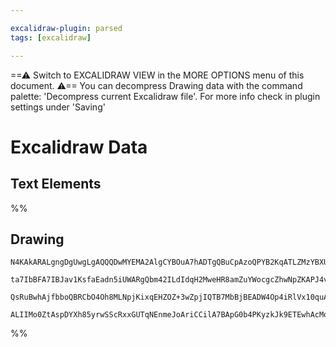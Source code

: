 ```yaml
---

excalidraw-plugin: parsed
tags: [excalidraw]

---
```

==⚠  Switch to EXCALIDRAW VIEW in the MORE OPTIONS menu of this document. ⚠== You can decompress Drawing data with the command palette: 'Decompress current Excalidraw file'. For more info check in plugin settings under 'Saving'


# Excalidraw Data

## Text Elements
%%
## Drawing
```compressed-json
N4KAkARALgngDgUwgLgAQQQDwMYEMA2AlgCYBOuA7hADTgQBuCpAzoQPYB2KqATLZMzYBXUtiRoIACyhQ4zZAHoFAc0JRJQgEYA6bGwC2CgF7N6hbEcK4OCtptbErHALRY8RMpWdx8Q1TdIEfARcZgRmBShcZQUebQAObQBmGjoghH0EDihmbgBtAF1+CFw4OABlKKhxVFAwSHUMmohiXFIAa1T6hkIECgAhXGx25VJhDmIAYTZ8NlJuCABiADNV

ta7IbBFA7IBJav1KsfaEadn5iUWARgQbm42ILdIdqH2MweHR8amZuYWocgcZhwNpZKAPJ4vN76ABihHw+EqMGCC0EHgh2zB0KObBOAHUSOpuHxwJtMXsDjiTkiURI0SQMc8sQcAErCZSSDjhXJoK78MlMikZADyIOwahg3CuAAZpfzHuTXgcYZwoDDcPp4ZK0ABWeWQ5kZFXZcqEIw1Hhy0kKwVKjIAFSwUAAgkRlFwJMFluD9YrsVFSC7nmwKJI

QsRuBwhAjfbboQBRCbO4Oh8MLNpjKixqEHZOZ+3wZpjIQTB7MbBjBEADW4Op4iRlVx10quABYAGyt+KtpLxeXlyv4ACa3CSY+0OquV3b8XiPCSPFbPCuAE55UY2AZuHVuvQCEIaldSQBfbOG/RskvELnMHnoYul+WjEim83Eq3dZ/ESoIOC1p+kCQACybDEAgia4JowQRmgAIHgBJBnH8aA7pA/QzDB97KJouAABTLgA7NQvBXERJFkdKE4AJQbJ

ALIIMo0ZtAspDYXh85yrwSScRxxGUTqNEnmeJoAriCCilA7BApG0b4PKyzkJk9ETEwhAcMo26kpAWSQdB3BwQg/KbEQf6waQ8FaRAHAajUBlGRAwhQEQXL6eZCBCdadgAFYINgOTlNZcAgWBEFQQgmHLAQYTykMkmMPam74Jp9QNIWqLpH5Um0QqzBQAYBaIDJMaWbMwzhdwkX4NFJWhC6mXxYlRX4Ce4CnnQyzwuE27HiAx5AA=
```
%%